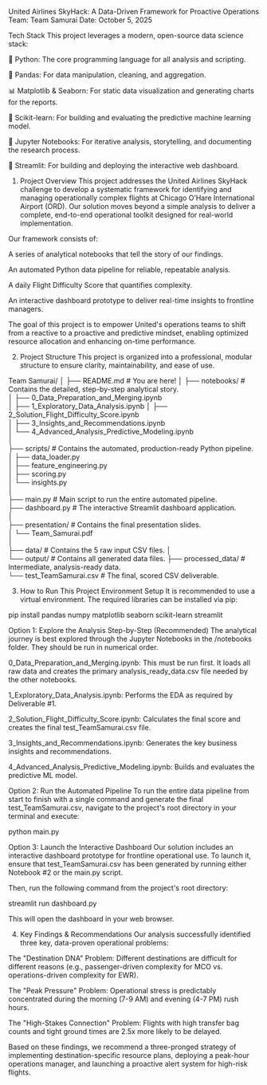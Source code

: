 United Airlines SkyHack: A Data-Driven Framework for Proactive Operations
Team: Team Samurai
Date: October 5, 2025

Tech Stack
This project leverages a modern, open-source data science stack:

🐍 Python: The core programming language for all analysis and scripting.

🐼 Pandas: For data manipulation, cleaning, and aggregation.

📊 Matplotlib & Seaborn: For static data visualization and generating charts for the reports.

🤖 Scikit-learn: For building and evaluating the predictive machine learning model.

📓 Jupyter Notebooks: For iterative analysis, storytelling, and documenting the research process.

🎈 Streamlit: For building and deploying the interactive web dashboard.

1. Project Overview
This project addresses the United Airlines SkyHack challenge to develop a systematic framework for identifying and managing operationally complex flights at Chicago O’Hare International Airport (ORD). Our solution moves beyond a simple analysis to deliver a complete, end-to-end operational toolkit designed for real-world implementation.

Our framework consists of:

A series of analytical notebooks that tell the story of our findings.

An automated Python data pipeline for reliable, repeatable analysis.

A daily Flight Difficulty Score that quantifies complexity.

An interactive dashboard prototype to deliver real-time insights to frontline managers.

The goal of this project is to empower United's operations teams to shift from a reactive to a proactive and predictive mindset, enabling optimized resource allocation and enhancing on-time performance.

2. Project Structure
This project is organized into a professional, modular structure to ensure clarity, maintainability, and ease of use.

Team Samurai/
│
├── README.md               # You are here!
│
├── notebooks/              # Contains the detailed, step-by-step analytical story.                                                                                                                                 
│   ├── 0_Data_Preparation_and_Merging.ipynb                                                                                                                                                                        
│   ├── 1_Exploratory_Data_Analysis.ipynb
│   ├── 2_Solution_Flight_Difficulty_Score.ipynb                                                                                                                                                                    
│   ├── 3_Insights_and_Recommendations.ipynb                                                                                                                                                                        
│   └── 4_Advanced_Analysis_Predictive_Modeling.ipynb                                                                                                                                                               
│                                                                                                                                                                                                                   
├── scripts/                # Contains the automated, production-ready Python pipeline.                                                                                                                             
│   ├── data_loader.py                                                                                                                                                                                              
│   ├── feature_engineering.py                                                                                                                                                                                      
│   ├── scoring.py                                                                                                                                                                                                  
│   └── insights.py                                                                                                                                                                                                 
│                                                                                                                                                                                                                   
├── main.py                 # Main script to run the entire automated pipeline.                                                                                                                                     
├── dashboard.py            # The interactive Streamlit dashboard application.                                                                                                                                      
│                                                                                                                                                                                                                   
├── presentation/           # Contains the final presentation slides.                                                                                                                                               
│   └── Team_Samurai.pdf                                                                                                                                                                                            
│                                                                                                                                                                                                                   
├── data/                   # Contains the 5 raw input CSV files.
│                                                                                                                                                                                                                   
└── output/                 # Contains all generated data files.
    ├── processed_data/     # Intermediate, analysis-ready data.                                                                                                                                                    
    └── test_TeamSamurai.csv  # The final, scored CSV deliverable.                                                                                                                                                  

3. How to Run This Project
Environment Setup
It is recommended to use a virtual environment. The required libraries can be installed via pip:

pip install pandas numpy matplotlib seaborn scikit-learn streamlit

Option 1: Explore the Analysis Step-by-Step (Recommended)
The analytical journey is best explored through the Jupyter Notebooks in the /notebooks folder. They should be run in numerical order.

0_Data_Preparation_and_Merging.ipynb: This must be run first. It loads all raw data and creates the primary analysis_ready_data.csv file needed by the other notebooks.

1_Exploratory_Data_Analysis.ipynb: Performs the EDA as required by Deliverable #1.

2_Solution_Flight_Difficulty_Score.ipynb: Calculates the final score and creates the final test_TeamSamurai.csv file.

3_Insights_and_Recommendations.ipynb: Generates the key business insights and recommendations.

4_Advanced_Analysis_Predictive_Modeling.ipynb: Builds and evaluates the predictive ML model.

Option 2: Run the Automated Pipeline
To run the entire data pipeline from start to finish with a single command and generate the final test_TeamSamurai.csv, navigate to the project's root directory in your terminal and execute:

python main.py

Option 3: Launch the Interactive Dashboard
Our solution includes an interactive dashboard prototype for frontline operational use. To launch it, ensure that test_TeamSamurai.csv has been generated by running either Notebook #2 or the main.py script.

Then, run the following command from the project's root directory:

streamlit run dashboard.py

This will open the dashboard in your web browser.

4. Key Findings & Recommendations
Our analysis successfully identified three key, data-proven operational problems:

The "Destination DNA" Problem: Different destinations are difficult for different reasons (e.g., passenger-driven complexity for MCO vs. operations-driven complexity for EWR).

The "Peak Pressure" Problem: Operational stress is predictably concentrated during the morning (7-9 AM) and evening (4-7 PM) rush hours.

The "High-Stakes Connection" Problem: Flights with high transfer bag counts and tight ground times are 2.5x more likely to be delayed.

Based on these findings, we recommend a three-pronged strategy of implementing destination-specific resource plans, deploying a peak-hour operations manager, and launching a proactive alert system for high-risk flights.
